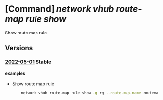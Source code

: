 # [Command] _network vhub route-map rule show_

Show route map rule

## Versions

### [2022-05-01](/Resources/mgmt-plane/L3N1YnNjcmlwdGlvbnMve30vcmVzb3VyY2Vncm91cHMve30vcHJvdmlkZXJzL21pY3Jvc29mdC5uZXR3b3JrL3ZpcnR1YWxodWJzL3t9L3JvdXRlbWFwcy97fQ==/2022-05-01.xml) **Stable**

<!-- mgmt-plane /subscriptions/{}/resourcegroups/{}/providers/microsoft.network/virtualhubs/{}/routemaps/{} 2022-05-01 properties.rules[] -->

#### examples

- Show route map rule
    ```bash
        network vhub route-map rule show -g rg --route-map-name routemap-name --vhub-name vhub-name --rule-index 0
    ```

